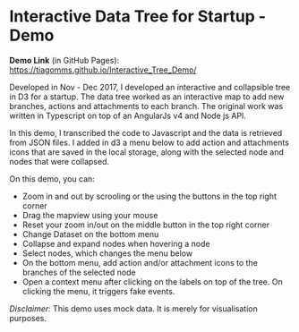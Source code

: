 # Interactive Data Tree for Startup - Demo

**Demo Link** (in GitHub Pages): https://tiagomms.github.io/Interactive_Tree_Demo/ 

Developed in Nov - Dec 2017, I developed an interactive and collapsible tree in D3 for a startup. The data tree worked as an interactive map to add new branches, actions and attachments to each branch. The original work was written in Typescript on top of an AngularJs v4 and Node js API.

In this demo, I transcribed the code to Javascript and the data is retrieved from JSON files. I added in d3 a menu below to add action and attachments icons that are saved in the local storage, along with the selected node and nodes that were collapsed.

On this demo, you can:
- Zoom in and out by scrooling or the using the buttons in the top right corner
- Drag the mapview using your mouse
- Reset your zoom in/out on the middle button in the top right corner
- Change Dataset on the bottom menu
- Collapse and expand nodes when hovering a node
- Select nodes, which changes the menu below
- On the bottom menu, add action and/or attachment icons to the branches of the selected node 
- Open a context menu after clicking on the labels on top of the tree. On clicking the menu, it triggers fake events.

*Disclaimer:* This demo uses mock data. It is merely for visualisation purposes.

